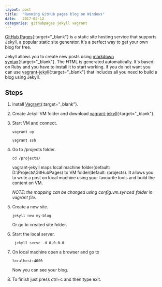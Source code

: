 ```yaml
---
layout: post
title:  "Running GitHub pages blog on Windows"
date:   2017-02-12
categories: githubpages jekyll vagrant
---
```

[GitHub Pages](https://pages.github.com/){:target="_blank"} is a static site hosting service that supports Jekyll, a popular static site generator. it's a perfect way to get your own blog for free.  

Jekyll allows you to create new posts using [markdown syntax](https://guides.github.com/features/mastering-markdown/){:target="_blank"}. The HTML is generated automatically. 
It's based on Ruby and you have to install it to start working. 
If you do not want you can use [vagrant-jekyll](https://github.com/jden123/vagrant-jekyll/){:target="_blank"} that includes all you need to build a blog using Jekyll.

Steps
---
1. Install [Vagrant](https://www.vagrantup.com/downloads.html){:target="_blank"}.
2. Create Jekyll VM folder and download [vagrant-jekyll](https://github.com/jden123/vagrant-jekyll/){:target="_blank"}.
3. Start VM and connect.

	```
	vagrant up

	vagrant ssh
	```

4. Go to /projects folder.

	```
	cd /projects/
	```
    
    vagrant-jekyll maps local machine folder(default: D:\Projects\GitHubPages) to VM folder(default: /projects). 
    It allows you to write a post on local machine using your favourite tools and build the content on VM. 
    
    *NOTE: the mapping can be changed using config.vm.synced_folder in vagrant file.*
5. Create a new site. 

	```
	jekyll new my-blog
	```
    Or go to created site folder.
6. Start the local server.

	```
	 jekyll serve -H 0.0.0.0
	```
7. On local machine open a browser and go to 

	```
	localhost:4000
	```
    Now you can see your blog.
8. To finish just press ctrl+c and then type exit.
